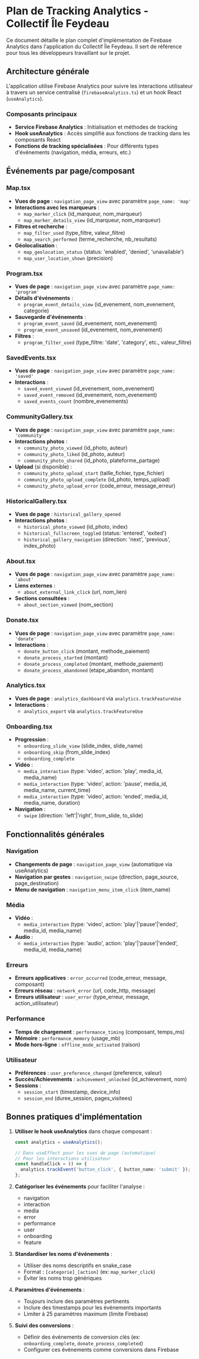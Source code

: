 # Plan de Tracking Analytics - Collectif Île Feydeau

Ce document détaille le plan complet d'implémentation de Firebase Analytics dans l'application du Collectif Île Feydeau. Il sert de référence pour tous les développeurs travaillant sur le projet.

## Architecture générale

L'application utilise Firebase Analytics pour suivre les interactions utilisateur à travers un service centralisé (`firebaseAnalytics.ts`) et un hook React (`useAnalytics`).

### Composants principaux
- **Service Firebase Analytics** : Initialisation et méthodes de tracking
- **Hook useAnalytics** : Accès simplifié aux fonctions de tracking dans les composants React
- **Fonctions de tracking spécialisées** : Pour différents types d'événements (navigation, média, erreurs, etc.)

## Événements par page/composant

### Map.tsx
- **Vues de page** : `navigation_page_view` avec paramètre `page_name: 'map'`
- **Interactions avec les marqueurs** : 
  - `map_marker_click` (id_marqueur, nom_marqueur)
  - `map_marker_details_view` (id_marqueur, nom_marqueur)
- **Filtres et recherche** :
  - `map_filter_used` (type_filtre, valeur_filtre)
  - `map_search_performed` (terme_recherche, nb_resultats)
- **Géolocalisation** :
  - `map_geolocation_status` (status: 'enabled', 'denied', 'unavailable')
  - `map_user_location_shown` (precision)

### Program.tsx
- **Vues de page** : `navigation_page_view` avec paramètre `page_name: 'program'`
- **Détails d'événements** : 
  - `program_event_details_view` (id_evenement, nom_evenement, categorie)
- **Sauvegarde d'événements** :
  - `program_event_saved` (id_evenement, nom_evenement)
  - `program_event_unsaved` (id_evenement, nom_evenement)
- **Filtres** :
  - `program_filter_used` (type_filtre: 'date', 'category', etc., valeur_filtre)

### SavedEvents.tsx
- **Vues de page** : `navigation_page_view` avec paramètre `page_name: 'saved'`
- **Interactions** :
  - `saved_event_viewed` (id_evenement, nom_evenement)
  - `saved_event_removed` (id_evenement, nom_evenement)
  - `saved_events_count` (nombre_evenements)

### CommunityGallery.tsx
- **Vues de page** : `navigation_page_view` avec paramètre `page_name: 'community'`
- **Interactions photos** :
  - `community_photo_viewed` (id_photo, auteur)
  - `community_photo_liked` (id_photo, auteur)
  - `community_photo_shared` (id_photo, plateforme_partage)
- **Upload** (si disponible) :
  - `community_photo_upload_start` (taille_fichier, type_fichier)
  - `community_photo_upload_complete` (id_photo, temps_upload)
  - `community_photo_upload_error` (code_erreur, message_erreur)

### HistoricalGallery.tsx
- **Vues de page** : `historical_gallery_opened`
- **Interactions photos** :
  - `historical_photo_viewed` (id_photo, index)
  - `historical_fullscreen_toggled` (status: 'entered', 'exited')
  - `historical_gallery_navigation` (direction: 'next', 'previous', index_photo)

### About.tsx
- **Vues de page** : `navigation_page_view` avec paramètre `page_name: 'about'`
- **Liens externes** :
  - `about_external_link_click` (url, nom_lien)
- **Sections consultées** :
  - `about_section_viewed` (nom_section)

### Donate.tsx
- **Vues de page** : `navigation_page_view` avec paramètre `page_name: 'donate'`
- **Interactions** :
  - `donate_button_click` (montant, methode_paiement)
  - `donate_process_started` (montant)
  - `donate_process_completed` (montant, methode_paiement)
  - `donate_process_abandoned` (etape_abandon, montant)

### Analytics.tsx
- **Vues de page** : `analytics_dashboard` via `analytics.trackFeatureUse`
- **Interactions** :
  - `analytics_export` via `analytics.trackFeatureUse`

### Onboarding.tsx
- **Progression** :
  - `onboarding_slide_view` (slide_index, slide_name)
  - `onboarding_skip` (from_slide_index)
  - `onboarding_complete`
- **Vidéo** :
  - `media_interaction` (type: 'video', action: 'play', media_id, media_name)
  - `media_interaction` (type: 'video', action: 'pause', media_id, media_name, current_time)
  - `media_interaction` (type: 'video', action: 'ended', media_id, media_name, duration)
- **Navigation** :
  - `swipe` (direction: 'left'|'right', from_slide, to_slide)

## Fonctionnalités générales

### Navigation
- **Changements de page** : `navigation_page_view` (automatique via useAnalytics)
- **Navigation par gestes** : `navigation_swipe` (direction, page_source, page_destination)
- **Menu de navigation** : `navigation_menu_item_click` (item_name)

### Média
- **Vidéo** :
  - `media_interaction` (type: 'video', action: 'play'|'pause'|'ended', media_id, media_name)
- **Audio** :
  - `media_interaction` (type: 'audio', action: 'play'|'pause'|'ended', media_id, media_name)

### Erreurs
- **Erreurs applicatives** : `error_occurred` (code_erreur, message, composant)
- **Erreurs réseau** : `network_error` (url, code_http, message)
- **Erreurs utilisateur** : `user_error` (type_erreur, message, action_utilisateur)

### Performance
- **Temps de chargement** : `performance_timing` (composant, temps_ms)
- **Mémoire** : `performance_memory` (usage_mb)
- **Mode hors-ligne** : `offline_mode_activated` (raison)

### Utilisateur
- **Préférences** : `user_preference_changed` (preference, valeur)
- **Succès/Achievements** : `achievement_unlocked` (id_achievement, nom)
- **Sessions** : 
  - `session_start` (timestamp, device_info)
  - `session_end` (duree_session, pages_visitees)

## Bonnes pratiques d'implémentation

1. **Utiliser le hook useAnalytics** dans chaque composant :
   ```typescript
   const analytics = useAnalytics();
   
   // Dans useEffect pour les vues de page (automatique)
   // Pour les interactions utilisateur
   const handleClick = () => {
     analytics.trackEvent('button_click', { button_name: 'submit' });
   };
   ```

2. **Catégoriser les événements** pour faciliter l'analyse :
   - navigation
   - interaction
   - media
   - error
   - performance
   - user
   - onboarding
   - feature

3. **Standardiser les noms d'événements** :
   - Utiliser des noms descriptifs en snake_case
   - Format : `[categorie]_[action]` (ex: `map_marker_click`)
   - Éviter les noms trop génériques

4. **Paramètres d'événements** :
   - Toujours inclure des paramètres pertinents
   - Inclure des timestamps pour les événements importants
   - Limiter à 25 paramètres maximum (limite Firebase)

5. **Suivi des conversions** :
   - Définir des événements de conversion clés (ex: `onboarding_complete`, `donate_process_completed`)
   - Configurer ces événements comme conversions dans Firebase
